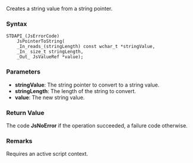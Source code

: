 Creates a string value from a string pointer. 
### Syntax 
```
STDAPI_(JsErrorCode)
    JsPointerToString(
    _In_reads_(stringLength) const wchar_t *stringValue,
    _In_ size_t stringLength,
    _Out_ JsValueRef *value);
```
### Parameters 
* __stringValue__: The string pointer to convert to a string value.
* __stringLength__: The length of the string to convert.
* __value__: The new string value.

### Return Value 
The code **JsNoError** if the operation succeeded, a failure code otherwise.
### Remarks 
Requires an active script context.

